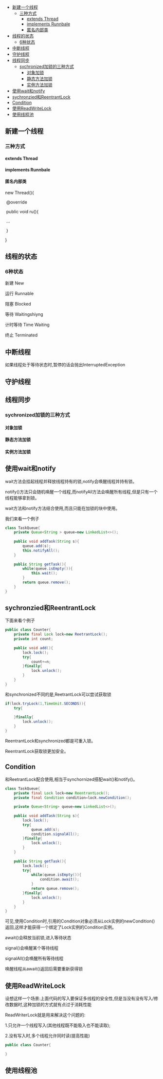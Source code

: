 - [新建一个线程](#新建一个线程)
  - [三种方式](#三种方式)
    - [extends Thread](#extends-thread)
    - [implements Runnbale](#implements-runnbale)
    - [匿名内部类](#匿名内部类)
- [线程的状态](#线程的状态)
  - [6种状态](#6种状态)
- [中断线程](#中断线程)
- [守护线程](#守护线程)
- [线程同步](#线程同步)
  - [sychronized加锁的三种方式](#sychronized加锁的三种方式)
    - [对象加锁](#对象加锁)
    - [静态方法加锁](#静态方法加锁)
    - [实例方法加锁](#实例方法加锁)
- [使用wait和notify](#使用wait和notify)
- [sychronzied和ReentrantLock](#sychronzied和reentrantlock)
- [Condition](#condition)
- [使用ReadWriteLock](#使用readwritelock)
- [使用线程池](#使用线程池)
## 新建一个线程

### 三种方式

#### extends Thread

#### implements Runnbale

#### 匿名内部类

new Thread(){

​	@override

​	public void ru(){

​		...

​	}

}

## 线程的状态

### 6种状态

新建 New

运行 Runnable

阻塞 Blocked

等待 Waitingshiyng

计时等待 Time Waiting

终止 Terminated

## 中断线程

如果线程处于等待状态时,暂停的话会抛出InterruptedException

## 守护线程



## 线程同步

### sychronized加锁的三种方式

#### 对象加锁

#### 静态方法加锁

#### 实例方法加锁

## 使用wait和notify

wait方法会挂起线程并释放线程持有的锁,notify会唤醒线程并持有锁。

notify()方法只会随机唤醒一个线程,而notifyAll方法会唤醒所有线程,但是只有一个线程能够拿到锁。

wait方法和notify方法结合使用,而且只能在加锁的块中使用。

我们来看一个例子

```java
class TaskQueue{
    private Queue<String > queue=new LinkedList<>();
    
    public void addTask(String s){
        queue.add(s);
		this.notifyAll();
    }
    
    public String getTask(){
        while(queue.isEmpty()){
            this.wait();
        }
        return queue.remove();
    }
}
```

## sychronzied和ReentrantLock

下面来看个例子

```java
public class Counter{
    private final Lock lock=new ReetrantLock();
    private int count;
    
    public void add(){
        lock.lock();
        try{
            count+=n;
        }finally{
            lock.unlock();
        }
    }
}
```

和synchronized不同的是,ReetrantLock可以尝试获取锁

```java
if(lock.tryLock(1,TimeUnit.SECONDS)){
    try{
        
    }finally{
        lock.unlock();
    }
}
```

ReentrantLock和synchronized都是可重入锁。

ReentrantLock获取锁更加安全。

## Condition

和ReetrantLock配合使用,相当于synchornized搭配wait()和notify()。

```java
class TaskQueue{
	private final Lock lock=new ReentrantLock();
    private final Condition condition=lock.newCondition();
    
    private Queue<String> queue=new LinkedList<>();
    
    public void addTask(String s){
        lock.lock();
        try{
            queue.add(s);
            condition.signalAll();
        }finally{
            lock.unlock();
        }
    }
    
    public String getTask(){
        lock.lock();
        try{
         	while(queue.isEmpty()){
                condition.await();
            }   
            return queue.remove();
        }finally{
            lock.unlock();
        }
    }
}
```

可见,使用Condition时,引用的Condition对象必须从Lock实例的newCondition()返回,这样才能获得一个绑定了Lock实例的Condition实例。

await()会释放当前锁,进入等待状态

signal()会唤醒某个等待线程

signalAll()会唤醒所有等待线程

唤醒线程从await()返回后需要重新获得锁

## 使用ReadWriteLock

设想这样一个场景:上面代码的写入要保证多线程的安全性,但是当没有没有写入/修改数据时,这种加锁的方式就有点过于消耗性能

ReadWriterLock就是用来解决这个问题的:

1.只允许一个线程写入(其他线程既不能吸入也不能读取);

2.没有写入时,多个线程允许同时读(提高性能)

```java
public class Counter{
    
}
```



## 使用线程池



